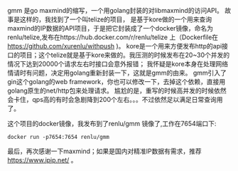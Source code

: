gmm 是go maxmind的缩写，一个用golang封装的对libmaxmind的访问API。
故事是这样的，我找到了一个叫telize的项目， 是基于kore做的一个用来查询maxmind的IP数据的API项目，于是把它封装成了一个docker镜像，命名为 renlu/telize,发布在https://hub.docker.com/r/renlu/telize 上（Dockerfile在 https://github.com/xurenlu/withpush )。
kore是一个用来方便发布http的api接口的项目；这个telize就是基于kore来做的。我压测的时候发布在20~30个并发的情况下达到20000个请求左右时接口会意外报错；
我怀疑是kore本身在处理网络情请时有问题，决定用golang重新封装一下，这就是gmm的由来。
gmm引入了gin这个golang的web framework，你也可以修改一下，去掉这个依赖，直接用golang原生的net/http包来处理请求。
尴尬的是，重写的时候高并发的时候依然会卡住，qps高的有时会急剧降到200个左右。。。不过依然足以满足日常查询用了。

这个项目的docker镜像，我发布到了renlu/gmm 镜像了,工作在7654端口下:
```
docker run -p7654:7654 renlu/gmm 
```

最后，再次感谢一下maxmind；如果是国内对精准IP数据有需求，推荐 https://www.ipip.net/ 。
